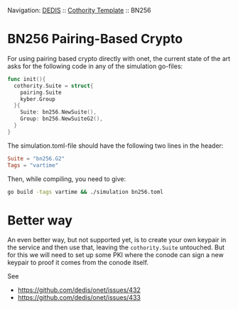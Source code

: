 Navigation: [DEDIS](https://github.com/dedis/doc/tree/master/README.md) ::
[Cothority Template](../README.md) ::
BN256

# BN256 Pairing-Based Crypto

For using pairing based crypto directly with onet, the current state of the art
asks for the following code in any of the simulation go-files:

```go
func init(){
  cothority.Suite = struct{
    pairing.Suite
    kyber.Group
  }{
    Suite: bn256.NewSuite(),
    Group: bn256.NewSuiteG2(),
  }
}
```

The simulation.toml-file should have the following two lines in the header:

```toml
Suite = "bn256.G2"
Tags = "vartime"
```

Then, while compiling, you need to give:

```bash
go build -tags vartime && ./simulation bn256.toml
```

# Better way

An even better way, but not supported yet, is to create your own keypair in the
service and then use that, leaving the `cothority.Suite` untouched. But for
this we will need to set up some PKI where the conode can sign a new keypair
to proof it comes from the conode itself.

See
- https://github.com/dedis/onet/issues/432
- https://github.com/dedis/onet/issues/433
